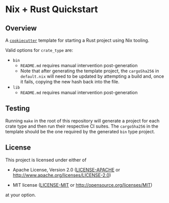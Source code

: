 # Nix + Rust Quickstart

## Overview

A [`cookiecutter`](https://cookiecutter.readthedocs.io/) template for starting
a Rust project using Nix tooling.


Valid options for `crate_type` are:

* `bin`
    * `README.md` requires manual intervention post-generation
    * Note that after generating the template project, the `cargoSha256` in
      `default.nix` will need to be updated by attempting a build and, once it
      fails, copying the new hash back into the file.
* `lib`
    * `README.md` requires manual intervention post-generation

## Testing

Running `make` in the root of this repository will generate a project for each
crate type and then run their respective CI suites. The `cargoSha256` in the
template should be the one required by the generated `bin` type project.

## License

This project is licensed under either of

* Apache License, Version 2.0 ([LICENSE-APACHE](LICENSE-APACHE) or
  <http://www.apache.org/licenses/LICENSE-2.0>)

* MIT license ([LICENSE-MIT](LICENSE-MIT) or
  <http://opensource.org/licenses/MIT>)

at your option.
